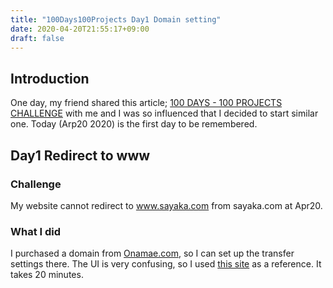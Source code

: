 ```yaml
---
title: "100Days100Projects Day1 Domain setting"
date: 2020-04-20T21:55:17+09:00
draft: false
---
```


## Introduction
One day, my friend shared this article; [100 DAYS - 100 PROJECTS CHALLENGE](https://www.florin-pop.com/blog/2019/09/100-days-100-projects/) with me and I was so influenced that I decided to start similar one.
Today (Arp20 2020) is the first day to be remembered.


## Day1 Redirect to www
### Challenge
My website cannot redirect to www.sayaka.com from sayaka.com at Apr20.

### What I did
I purchased a domain from [Onamae.com](https://www.onamae.com), so I can set up the transfer settings there.
The UI is very confusing, so I used [this site](https://www.dj-mope.com/entry/onamae_urltensou_settei) as a reference.
It takes 20 minutes.









